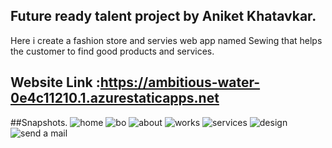 ## Future ready talent project by Aniket Khatavkar.
Here i create a fashion store and servies web app named Sewing that helps the customer to find good products and services. 
## Website Link :https://ambitious-water-0e4c11210.1.azurestaticapps.net
##Snapshots.
![home](https://user-images.githubusercontent.com/107783530/183083831-b95acebd-7896-42f2-8108-e91b18fcc0ac.PNG)
![bo](https://user-images.githubusercontent.com/107783530/183084283-86a5fe1f-0872-4ee7-93a0-cb1806e65024.PNG)
![about](https://user-images.githubusercontent.com/107783530/183084335-35f89417-d3c7-498f-8ee3-6bddf545e916.PNG)
![works](https://user-images.githubusercontent.com/107783530/183084541-698005f6-8912-4bb7-a42c-7f0e7bf87edb.PNG)
![services](https://user-images.githubusercontent.com/107783530/183084367-f3fca807-f07f-4526-a00f-96ec663e103f.PNG)
![design](https://user-images.githubusercontent.com/107783530/183084428-bfdfaf30-ab88-4b3f-8298-d88ddc353e25.PNG)
![send a mail](https://user-images.githubusercontent.com/107783530/183084446-b1a2c3eb-6511-4ae1-8b03-9cf6cff39c3f.PNG)

